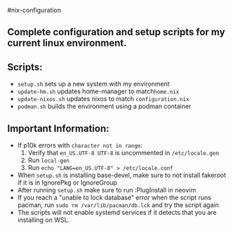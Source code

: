 #nix-configuration
## Complete configuration and setup scripts for my current linux environment.

## Scripts: 
- `setup.sh` sets up a new system with my environment
- `update-hm.sh` updates home-manager to match`home.nix`
- `update-nixos.sh` updates nixos to match `configuration.nix`
- `podman.sh` builds the environment using a podman container

## Important Information:
- If p10k errors with `character not in range`:
    1. Verify that `en_US.UTF-8 UTF-8` is uncommented in `/etc/locale.gen`
    2. Run `local-gen`
    3. Run `echo "LANG=en_US.UTF-8" > /etc/locale.conf`
- When `setup.sh` is installing base-devel, make sure to not install fakeroot if it is in IgnorePkg or IgnoreGroup
- After running `setup.sh` make sure to run :PlugInstall in neovim
- If you reach a "unable to lock database" error when the script runs pacman, run `sudo rm /var/lib/pacman/db.lck` and try the script again
- The scripts will not enable systemd services if it detects that you are installing on WSL.
